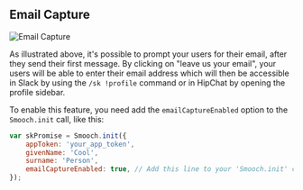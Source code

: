## Email Capture

<span class="half-width-img">![Email Capture](/images/email_capture.png)</span>

As illustrated above, it's possible to prompt your users for their email, after they send their first message. By clicking on "leave us your email", your users will be able to enter their email address which will then be accessible in Slack by using the `/sk !profile` command or in HipChat by opening the profile sidebar.

To enable this feature, you need add the `emailCaptureEnabled` option to the `Smooch.init` call, like this:

```js
var skPromise = Smooch.init({
    appToken: 'your_app_token',
    givenName: 'Cool',
    surname: 'Person',
    emailCaptureEnabled: true, // Add this line to your 'Smooch.init' call
});
```
